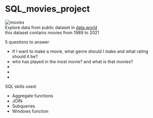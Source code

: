 # SQL_movies_project
![movies](https://images.unsplash.com/photo-1542204165-65bf26472b9b?ixlib=rb-4.0.3&ixid=MnwxMjA3fDB8MHxwaG90by1wYWdlfHx8fGVufDB8fHx8&auto=format&fit=crop&w=774&q=80)\
Explore data from public dataset in [data.world](https://data.world/jamesgaskin/movies)\
this dataset contains movies from 1989 to 2021

5 questions to answer
- If I want to make a movie, what genre should I make and what rating should it be?
- who has played in the most movie? and what is that movies?  
- 
-
-

SQL skills used:
- Aggregate functions
- JOIN
- Subqueries
- Windows function

